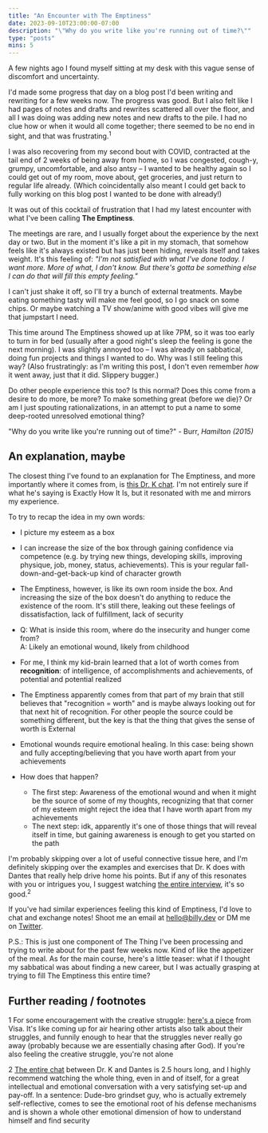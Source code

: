 ```yaml
---
title: "An Encounter with The Emptiness"
date: 2023-09-10T23:00:00-07:00
description: "\"Why do you write like you're running out of time?\""
type: "posts"
mins: 5
---
```


A few nights ago I found myself sitting at my desk with this vague sense of discomfort and uncertainty.

I'd made some progress that day on a blog post I'd been writing and rewriting for a few weeks now. The progress was good. But I also felt like I had pages of notes and drafts and rewrites scattered all over the floor, and all I was doing was adding new notes and new drafts to the pile. I had no clue how or when it would all come together; there seemed to be no end in sight, and that was frustrating.<sup>1</sup>

I was also recovering from my second bout with COVID, contracted at the tail end of 2 weeks of being away from home, so I was congested, cough-y, grumpy, uncomfortable, and also antsy – I wanted to be healthy again so I could get out of my room, move about, get groceries, and just return to regular life already. (Which coincidentally also meant I could get back to fully working on this blog post I wanted to be done with already!)

It was out of this cocktail of frustration that I had my latest encounter with what I've been calling **The Emptiness**. 

The meetings are rare, and I usually forget about the experience by the next day or two. But in the moment it's like a pit in my stomach, that somehow feels like it's always existed but has just been hiding, reveals itself and takes weight. It's this feeling of: _"I'm not satisfied with what I've done today. I want more. More of what, I don't know. But there's gotta be something else I can do that will fill this empty feeling."_

I can't just shake it off, so I'll try a bunch of external treatments. Maybe eating something tasty will make me feel good, so I go snack on some chips. Or maybe watching a TV show/anime with good vibes will give me that jumpstart I need.

This time around The Emptiness showed up at like 7PM, so it was too early to turn in for bed (usually after a good night's sleep the feeling is gone the next morning). I was slightly annoyed too – I was already on sabbatical, doing fun projects and things I wanted to do. Why was I still feeling this way? (Also frustratingly: as I'm writing this post, I don't even remember _how_ it went away, just that it did. Slippery bugger.)

Do other people experience this too? Is this normal? Does this come from a desire to do more, be more? To make something great (before we die)? Or am I just spouting rationalizations, in an attempt to put a name to some deep-rooted unresolved emotional thing?

"Why do you write like you're running out of time?" - Burr, _Hamilton (2015)_  

## An explanation, maybe
The closest thing I've found to an explanation for The Emptiness, and more importantly where it comes from, is <a target="_blank" href="https://www.youtube.com/watch?v=_mwm67Nmiz8">this Dr. K chat</a>. I'm not entirely sure if what he's saying is Exactly How It Is, but it resonated with me and mirrors my experience.

To try to recap the idea in my own words:

* I picture my esteem as a box

* I can increase the size of the box through gaining confidence via competence (e.g. by trying new things, developing skills, improving physique, job, money, status, achievements). This is your regular fall-down-and-get-back-up kind of character growth

* The Emptiness, however, is like its own room inside the box. And increasing the size of the box doesn't do anything to reduce the existence of the room. It's still there, leaking out these feelings of dissatisfaction, lack of fulfillment, lack of security

* Q: What is inside this room, where do the insecurity and hunger come from?  
A: Likely an emotional wound, likely from childhood

* For me, I think my kid-brain learned that a lot of worth comes from **recognition**: of intelligence, of accomplishments and achievements, of potential and potential realized

* The Emptiness apparently comes from that part of my brain that still believes that "recognition = worth" and is maybe always looking out for that next hit of recognition. For other people the source could be something different, but the key is that the thing that gives the sense of worth is External

* Emotional wounds require emotional healing. In this case: being shown and fully accepting/believing that you have worth apart from your achievements

* How does that happen?
    * The first step: Awareness of the emotional wound and when it might be the source of some of my thoughts, recognizing that that corner of my esteem might reject the idea that I have worth apart from my achievements
    * The next step: idk, apparently it's one of those things that will reveal itself in time, but gaining awareness is enough to get you started on the path

I'm probably skipping over a lot of useful connective tissue here, and I'm definitely skipping over the examples and exercises that Dr. K does with Dantes that really help drive home his points. But if any of this resonates with you or intrigues you, I suggest watching <a target="_blank" href="https://www.youtube.com/watch?v=_mwm67Nmiz8">the entire interview</a>, it's so good.<sup>2</sup>

If you've had similar experiences feeling this kind of Emptiness, I'd love to chat and exchange notes! Shoot me an email at hello@billy.dev or DM me on <a target="_blank" href="https://twitter.com/billyisyoung">Twitter</a>. 

P.S.: This is just one component of The Thing I've been processing and trying to write about for the past few weeks now. Kind of like the appetizer of the meal. As for the main course, here's a little teaser: what if I thought my sabbatical was about finding a new career, but I was actually grasping at trying to fill The Emptiness this entire time?

## Further reading / footnotes

1  For some encouragement with the creative struggle: <a target="_blank" href="https://visakanv.substack.com/p/when-the-vision-isnt-manifesting">here's a piece</a> from Visa. It's like coming up for air hearing other artists also talk about their struggles, and funnily enough to hear that the struggles never really go away (probably because we are essentially chasing after God). If you're also feeling the creative struggle, you're not alone

2  <a target="_blank" href="https://www.youtube.com/watch?v=_mwm67Nmiz8">The entire chat</a> between Dr. K and Dantes is 2.5 hours long, and I highly recommend watching the whole thing, even in and of itself, for a great intellectual and emotional conversation with a very satisfying set-up and pay-off. In a sentence: Dude-bro grindset guy, who is actually extremely self-reflective, comes to see the emotional root of his defense mechanisms and is shown a whole other emotional dimension of how to understand himself and find security

